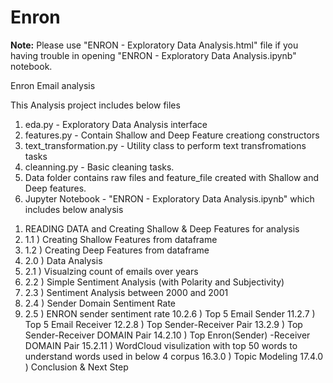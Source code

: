 # Enron

**Note:** Please use "ENRON - Exploratory Data Analysis.html" file if you having trouble in opening "ENRON - Exploratory Data Analysis.ipynb" notebook.

Enron Email analysis

This Analysis project includes below files
1) eda.py - Exploratory Data Analysis interface
2) features.py - Contain Shallow and Deep Feature creationg constructors
3) text_transformation.py - Utility class to perform text transfromations tasks
4) cleanning.py - Basic cleaning tasks.
5) Data folder contains raw files and feature_file created with Shallow and Deep features.
6) Jupyter Notebook - "ENRON - Exploratory Data Analysis.ipynb" which includes below analysis

1. READING DATA and Creating Shallow & Deep Features for analysis
2. 1.1 ) Creating Shallow Features from dataframe
3. 1.2 ) Creating Deep Features from dataframe
4. 2.0 ) Data Analysis
5. 2.1 ) Visualzing count of emails over years
6. 2.2 ) Simple Sentiment Analysis (with Polarity and Subjectivity)
7. 2.3 ) Sentiment Analysis between 2000 and 2001
8. 2.4 ) Sender Domain Sentiment Rate
9. 2.5 ) ENRON sender sentiment rate
10.2.6 ) Top 5 Email Sender
11.2.7 ) Top 5 Email Receiver
12.2.8 ) Top Sender-Receiver Pair
13.2.9 ) Top Sender-Receiver DOMAIN Pair
14.2.10 ) Top Enron(Sender) -Receiver DOMAIN Pair
15.2.11 ) WordCloud visulization with top 50 words to understand words used in below 4 corpus
16.3.0 ) Topic Modeling
17.4.0 ) Conclusion & Next Step 

